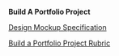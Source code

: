 **Build A Portfolio Project**


[Design Mockup Specification](docs/design-mockup-portfolio.pdf)

[Build a Portfolio Project Rubric](docs/Build_a_Portfolio_Project_Rubric.html)